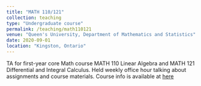 ```yaml
---
title: "MATH 110/121"
collection: teaching
type: "Undergraduate course"
permalink: /teaching/math110121
venue: "Queen's University, Department of Mathematics and Statistics"
date: 2020-09-01
location: "Kingston, Ontario"
---
```


TA for first-year core Math course MATH 110 Linear Algebra and MATH 121 Differential and Integral Calculus. Held weekly office hour talking about assignments and course materials. Course info is available at [here](https://www.queensu.ca/academic-calendar/arts-science/course-descriptions/math/)
